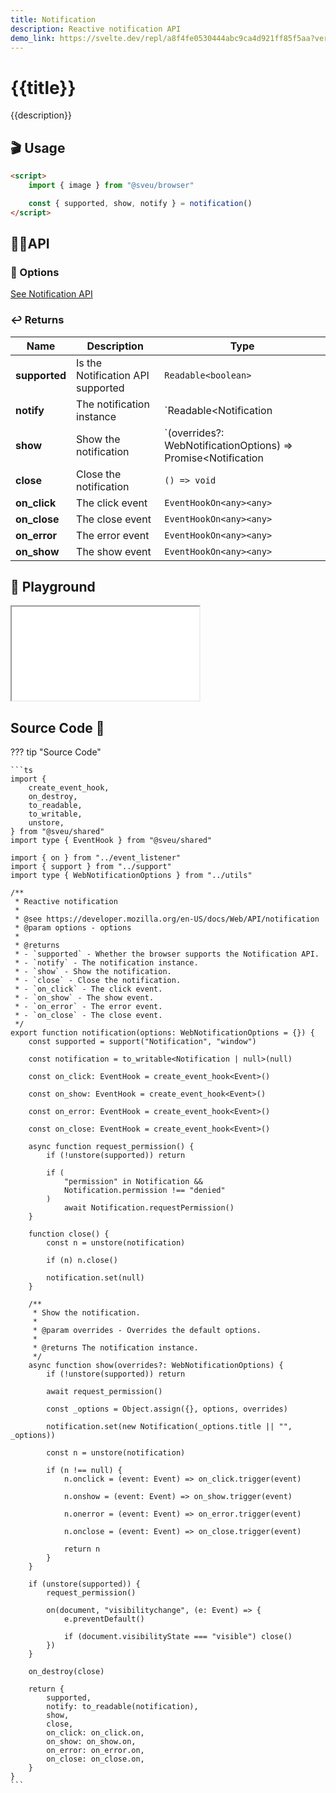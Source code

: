 ```yaml
---
title: Notification
description: Reactive notification API
demo_link: https://svelte.dev/repl/a8f4fe0530444abc9ca4d921ff85f5aa?version=3.55.1
---
```


# {{title}}

{{description}}

## 🎬 Usage

```html
<script>
    import { image } from "@sveu/browser"

    const { supported, show, notify } = notification()
</script>
```

## 👩‍💻API

### 🙈 Options

[See Notification API](https://developer.mozilla.org/en-US/docs/Web/API/notification)

### ↩️ Returns

| Name          | Description                                | Type                         |
| -----------   | -------------------------------------------| -----------------------------|
| **supported** | Is the Notification API supported          | `Readable<boolean>`          |
| **notify**    | The notification instance                  | `Readable<Notification | null>` |
| **show**      | Show the notification                      | `(overrides?: WebNotificationOptions) => Promise<Notification | undefined>` |
| **close**     | Close the notification                     | `() => void`                 |
| **on_click**  | The click event                            | `EventHookOn<any><any>`             |
| **on_close**  | The close event                            | `EventHookOn<any><any>`             |
| **on_error**  | The error event                            | `EventHookOn<any><any>`             |
| **on_show**   | The show event                             | `EventHookOn<any><any>`             |

## 🧪 Playground

<iframe  class="h-120 w-full" src="{{demo_link}}"></iframe>

## Source Code 👀

??? tip "Source Code"

    ```ts
    import {
        create_event_hook,
        on_destroy,
        to_readable,
        to_writable,
        unstore,
    } from "@sveu/shared"
    import type { EventHook } from "@sveu/shared"

    import { on } from "../event_listener"
    import { support } from "../support"
    import type { WebNotificationOptions } from "../utils"

    /**
     * Reactive notification
     *
     * @see https://developer.mozilla.org/en-US/docs/Web/API/notification
     * @param options - options
     *
     * @returns
     * - `supported` - Whether the browser supports the Notification API.
     * - `notify` - The notification instance.
     * - `show` - Show the notification.
     * - `close` - Close the notification.
     * - `on_click` - The click event.
     * - `on_show` - The show event.
     * - `on_error` - The error event.
     * - `on_close` - The close event.
     */
    export function notification(options: WebNotificationOptions = {}) {
        const supported = support("Notification", "window")

        const notification = to_writable<Notification | null>(null)

        const on_click: EventHook = create_event_hook<Event>()

        const on_show: EventHook = create_event_hook<Event>()

        const on_error: EventHook = create_event_hook<Event>()

        const on_close: EventHook = create_event_hook<Event>()

        async function request_permission() {
            if (!unstore(supported)) return

            if (
                "permission" in Notification &&
                Notification.permission !== "denied"
            )
                await Notification.requestPermission()
        }

        function close() {
            const n = unstore(notification)

            if (n) n.close()

            notification.set(null)
        }

        /**
         * Show the notification.
         *
         * @param overrides - Overrides the default options.
         *
         * @returns The notification instance.
         */
        async function show(overrides?: WebNotificationOptions) {
            if (!unstore(supported)) return

            await request_permission()

            const _options = Object.assign({}, options, overrides)

            notification.set(new Notification(_options.title || "", _options))

            const n = unstore(notification)

            if (n !== null) {
                n.onclick = (event: Event) => on_click.trigger(event)

                n.onshow = (event: Event) => on_show.trigger(event)

                n.onerror = (event: Event) => on_error.trigger(event)

                n.onclose = (event: Event) => on_close.trigger(event)

                return n
            }
        }

        if (unstore(supported)) {
            request_permission()

            on(document, "visibilitychange", (e: Event) => {
                e.preventDefault()

                if (document.visibilityState === "visible") close()
            })
        }

        on_destroy(close)

        return {
            supported,
            notify: to_readable(notification),
            show,
            close,
            on_click: on_click.on,
            on_show: on_show.on,
            on_error: on_error.on,
            on_close: on_close.on,
        }
    }
    ```
